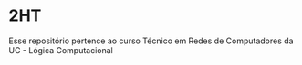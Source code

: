 # 2HT
Esse repositório pertence ao curso Técnico em Redes de Computadores da UC - Lógica Computacional

